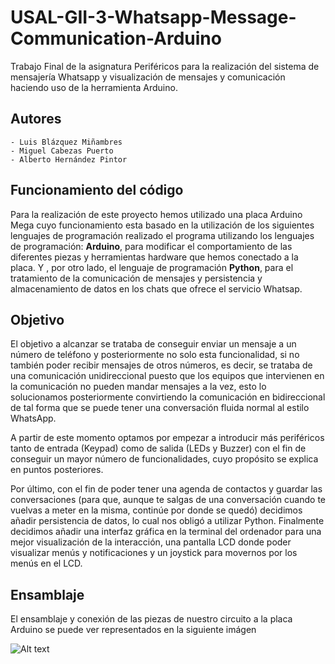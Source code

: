 # USAL-GII-3-Whatsapp-Message-Communication-Arduino
Trabajo Final de la asignatura Periféricos para la realización del sistema de mensajería Whatsapp y visualización de mensajes y comunicación haciendo uso de la herramienta Arduino. 

## Autores
```
- Luis Blázquez Miñambres
- Miguel Cabezas Puerto
- Alberto Hernández Pintor
```

## Funcionamiento del código
Para la realización de este proyecto hemos utilizado una placa Arduino Mega cuyo funcionamiento esta basado en la utilización de los siguientes lenguajes de programación realizado el programa utilizando los lenguajes de programación: **Arduino**, para modificar el comportamiento de las diferentes piezas y herramientas hardware que hemos conectado a la placa. Y , por otro lado, el lenguaje de programación **Python**, para el tratamiento de la comunicación de mensajes y persistencia y almacenamiento de datos en los chats que ofrece el servicio Whatsap.

## Objetivo
El objetivo a alcanzar se trataba de conseguir enviar un mensaje a un número de teléfono y posteriormente no solo esta funcionalidad, si no también poder recibir mensajes de otros números, es decir, se trataba de una comunicación unidireccional puesto que los equipos que intervienen en la comunicación no pueden mandar mensajes a la vez, esto lo solucionamos posteriormente convirtiendo la comunicación en bidireccional de tal forma que se puede tener una conversación fluida normal al estilo WhatsApp.

A partir de este momento optamos por empezar a introducir más periféricos tanto de entrada (Keypad) como de salida (LEDs y Buzzer) con el fin de conseguir un mayor número de funcionalidades, cuyo propósito se explica en puntos posteriores.

Por último, con el fin de poder tener una agenda de contactos y guardar las conversaciones (para que, aunque te salgas de una conversación cuando te vuelvas a meter en la misma, continúe por donde se quedó) decidimos añadir persistencia de datos, lo cual nos obligó a utilizar Python. Finalmente decidimos añadir una interfaz gráfica en la terminal del ordenador para una mejor visualización de la interacción, una pantalla LCD donde poder visualizar menús y notificaciones y un joystick para movernos por los menús en el LCD.

## Ensamblaje 
El ensamblaje y conexión de las piezas de nuestro circuito a la placa Arduino se puede ver representados en la siguiente imágen

![Alt text](https://github.com/luisblazquezm/usal-gii-3-whatsapp-message-communication-arduino/raw/master/Arduino.png "Optional Title")
